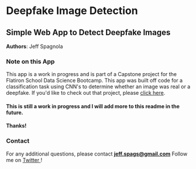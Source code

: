 # Deepfake Image Detection 
## Simple Web App to Detect Deepfake Images 

**Authors**: Jeff Spagnola

### Note on this App
This app is a work in progress and is part of a Capstone project for the Flatiron School Data Science Bootcamp.  This app was built off code for a classification task using CNN's to determine whether an image was real or a deepfake.  If you'd like to check out that project, please <a href = 'https://github.com/spags093/dsc-capstone-project-v2-onl01-dtsc-ft-070620'> click here</a>.

#### This is still a work in progress and I will add more to this readme in the future.  

#### Thanks!


### Contact
For any additional questions, please contact **jeff.spags@gmail.com**
Follow me on <a href = 'https://twitter.com/SpagnolaJeff'> Twitter </a>!
